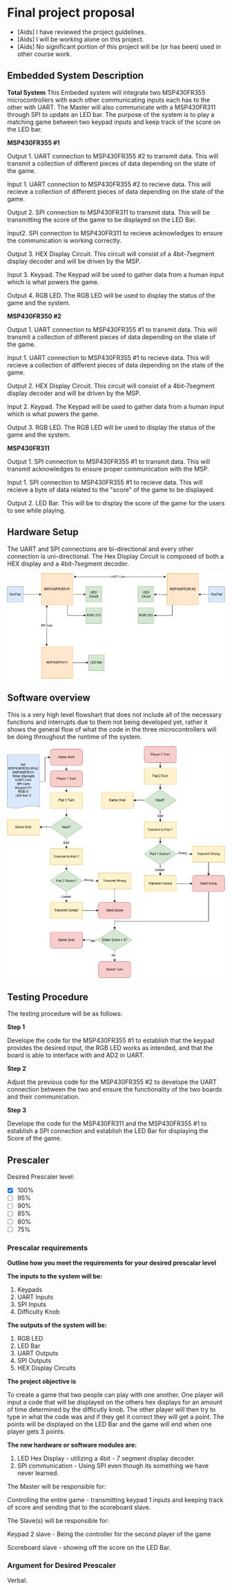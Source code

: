 # Final project proposal

- [Aids] I have reviewed the project guidelines.
- [Aids] I will be working alone on this project.
- [Aids] No significant portion of this project will be (or has been) used in other course work.

## Embedded System Description

**Total System**
This Embeded system will integrate two MSP430FR355 microcontrollers with each other communicating inputs each has to the other with UART. The Master will also communicate with a MSP430FR311 through SPI to update an LED bar. The purpose of the system is to play a matching game between two keypad inputs and keep track of the score on the LED bar.


**MSP430FR355 #1**

Output 1. UART connection to MSP430FR355 #2 to transmit data. This will transmit a collection of different pieces of data depending on the state of the game.

Input 1. UART connection to MSP430FR355 #2 to recieve data. This will recieve a collection of different pieces of data depending on the state of the game.

Output 2. SPI connection to MSP430FR311 to transmit data. This will be transmitting the score of the game to be displayed on the LED Bar.

Input2. SPI connection to MSP430FR311 to recieve acknowledges to ensure the communication is working correctly.

Output 3. HEX Display Circuit. This circuit will consist of a 4bit-7segment display decoder and will be driven by the MSP.

Input 3. Keypad. The Keypad will be used to gather data from a human input which is what powers the game.

Output 4. RGB LED. The RGB LED will be used to display the status of the game and the system.


**MSP430FR350 #2**

Output 1. UART connection to MSP430FR355 #1 to transmit data. This will transmit a collection of different pieces of data depending on the state of the game.

Input 1. UART connection to MSP430FR355 #1 to recieve data. This will recieve a collection of different pieces of data depending on the state of the game.

Output 2. HEX Display Circuit. This circuit will consist of a 4bit-7segment display decoder and will be driven by the MSP.

Input 2. Keypad. The Keypad will be used to gather data from a human input which is what powers the game.

Output 3. RGB LED. The RGB LED will be used to display the status of the game and the system.


**MSP430FR311**

Output 1. SPI connection to MSP430FR355 #1 to transmit data. This will transmit acknowledges to ensure proper communication with the MSP.

Input 1. SPI connection to MSP430FR355 #1 to recieve data. This will recieve a byte of data related to the "score" of the game to be displayed.

Output 2. LED Bar. This will be to display the score of the game for the users to see while playing.


## Hardware Setup

The UART and SPI connections are bi-directional and every other connection is uni-directional. The Hex Display Circuit is composed of both a HEX display and a 4bit-7segment decoder. 

![Picture](Proposal.drawio.png)


## Software overview

This is a very high level flowshart that does not include all of the necessary functions and interrupts due to them not being developed yet, rather it shows the general flow of what the code in the three microcontrollers will be doing throughout the runtime of the system. 

![Picture](flow.drawio.png)


## Testing Procedure

The testing procedure will be as follows:

**Step 1**

Develope the code for the MSP430FR355 #1 to establish that the keypad provides the desired input, the RGB LED works as intended, and that the board is able to interface with and AD2 in UART.

**Step 2**

Adjust the previous code for the MSP430FR355 #2 to develope the UART connection between the two and ensure the functionality of the two boards and their communication.

**Step 3**

Develope the code for the MSP430FR311 and the MSP430FR355 #1 to establish a SPI connection and establish the LED Bar for displaying the Score of the game.


## Prescaler

Desired Prescaler level: 

- [x] 100%
- [ ] 95% 
- [ ] 90% 
- [ ] 85% 
- [ ] 80% 
- [ ] 75% 

### Prescalar requirements 

**Outline how you meet the requirements for your desired prescalar level**

**The inputs to the system will be:**
1.  Keypads
2.  UART Inputs
3.  SPI Inputs
4.  Difficulty Knob

**The outputs of the system will be:**
1.  RGB LED
2.  LED Bar
3.  UART Outputs
4.  SPI Outputs
5.  HEX Display Circuits 

**The project objective is**

To create a game that two people can play with one another. One player will input a code that will be displayed on the others hex displays for an amount of time determined by the difficutly knob. The other player will then try to type in what the code was and if they get it correct they will get a point. The points will be displayed on the LED Bar and the game will end when one player gets 3 points.

**The new hardware or software modules are:**
1. LED Hex Display - utilizing a 4bit - 7 segment display decoder.
2. SPI communication - Using SPI even though its something we have never learned.


The Master will be responsible for:

Controlling the entire game - transmitting keypad 1 inputs and keeping track of score and sending that to the scoreboard slave.

The Slave(s) will be responsible for:

Keypad 2 slave - Being the controller for the second player of the game

Scoreboard slave - showing off the score on the LED Bar.



### Argument for Desired Prescaler

Verbal.
